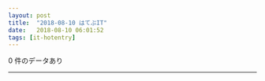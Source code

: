 ```yaml
---
layout: post
title:  "2018-08-10 はてぶIT"
date:   2018-08-10 06:01:52
tags: [it-hotentry]
---
```

0 件のデータあり

<hr>

